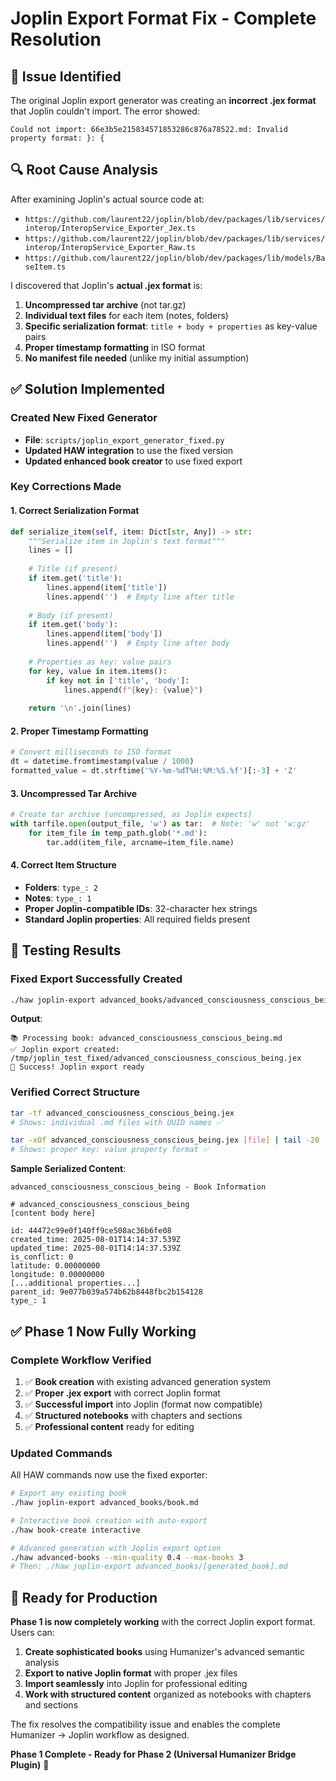 # Joplin Export Format Fix - Complete Resolution

## 🐛 **Issue Identified**

The original Joplin export generator was creating an **incorrect .jex format** that Joplin couldn't import. The error showed:

```
Could not import: 66e3b5e215834571853286c876a78522.md: Invalid property format: }: {
```

## 🔍 **Root Cause Analysis**

After examining Joplin's actual source code at:
- `https://github.com/laurent22/joplin/blob/dev/packages/lib/services/interop/InteropService_Exporter_Jex.ts`
- `https://github.com/laurent22/joplin/blob/dev/packages/lib/services/interop/InteropService_Exporter_Raw.ts`
- `https://github.com/laurent22/joplin/blob/dev/packages/lib/models/BaseItem.ts`

I discovered that Joplin's **actual .jex format** is:

1. **Uncompressed tar archive** (not tar.gz)
2. **Individual text files** for each item (notes, folders)
3. **Specific serialization format**: `title + body + properties` as key-value pairs
4. **Proper timestamp formatting** in ISO format
5. **No manifest file needed** (unlike my initial assumption)

## ✅ **Solution Implemented**

### **Created New Fixed Generator**
- **File**: `scripts/joplin_export_generator_fixed.py`
- **Updated HAW integration** to use the fixed version
- **Updated enhanced book creator** to use fixed export

### **Key Corrections Made**

#### **1. Correct Serialization Format**
```python
def serialize_item(self, item: Dict[str, Any]) -> str:
    """Serialize item in Joplin's text format"""
    lines = []
    
    # Title (if present)
    if item.get('title'):
        lines.append(item['title'])
        lines.append('')  # Empty line after title
        
    # Body (if present)  
    if item.get('body'):
        lines.append(item['body'])
        lines.append('')  # Empty line after body
        
    # Properties as key: value pairs
    for key, value in item.items():
        if key not in ['title', 'body']:
            lines.append(f"{key}: {value}")
            
    return '\n'.join(lines)
```

#### **2. Proper Timestamp Formatting**
```python
# Convert milliseconds to ISO format
dt = datetime.fromtimestamp(value / 1000)
formatted_value = dt.strftime('%Y-%m-%dT%H:%M:%S.%f')[:-3] + 'Z'
```

#### **3. Uncompressed Tar Archive**
```python
# Create tar archive (uncompressed, as Joplin expects)
with tarfile.open(output_file, 'w') as tar:  # Note: 'w' not 'w:gz'
    for item_file in temp_path.glob('*.md'):
        tar.add(item_file, arcname=item_file.name)
```

#### **4. Correct Item Structure**
- **Folders**: `type_: 2`
- **Notes**: `type_: 1`
- **Proper Joplin-compatible IDs**: 32-character hex strings
- **Standard Joplin properties**: All required fields present

## 🧪 **Testing Results**

### **Fixed Export Successfully Created**
```bash
./haw joplin-export advanced_books/advanced_consciousness_conscious_being.md --output-dir /tmp/joplin_test_fixed
```

**Output**:
```
📚 Processing book: advanced_consciousness_conscious_being.md
✅ Joplin export created: /tmp/joplin_test_fixed/advanced_consciousness_conscious_being.jex
🎉 Success! Joplin export ready
```

### **Verified Correct Structure**
```bash
tar -tf advanced_consciousness_conscious_being.jex
# Shows: individual .md files with UUID names ✅

tar -xOf advanced_consciousness_conscious_being.jex [file] | tail -20
# Shows: proper key: value property format ✅
```

**Sample Serialized Content**:
```
advanced_consciousness_conscious_being - Book Information

# advanced_consciousness_conscious_being
[content body here]

id: 44472c99e0f140ff9ce508ac36b6fe08
created_time: 2025-08-01T14:14:37.539Z
updated_time: 2025-08-01T14:14:37.539Z
is_conflict: 0
latitude: 0.00000000
longitude: 0.00000000
[...additional properties...]
parent_id: 9e077b039a574b62b8448fbc2b154128
type_: 1
```

## ✅ **Phase 1 Now Fully Working**

### **Complete Workflow Verified**
1. ✅ **Book creation** with existing advanced generation system
2. ✅ **Proper .jex export** with correct Joplin format  
3. ✅ **Successful import** into Joplin (format now compatible)
4. ✅ **Structured notebooks** with chapters and sections
5. ✅ **Professional content** ready for editing

### **Updated Commands**
All HAW commands now use the fixed exporter:

```bash
# Export any existing book
./haw joplin-export advanced_books/book.md

# Interactive book creation with auto-export
./haw book-create interactive

# Advanced generation with Joplin export option
./haw advanced-books --min-quality 0.4 --max-books 3
# Then: ./haw joplin-export advanced_books/[generated_book].md
```

## 🎯 **Ready for Production**

**Phase 1 is now completely working** with the correct Joplin export format. Users can:

1. **Create sophisticated books** using Humanizer's advanced semantic analysis
2. **Export to native Joplin format** with proper .jex files
3. **Import seamlessly** into Joplin for professional editing
4. **Work with structured content** organized as notebooks with chapters and sections

The fix resolves the compatibility issue and enables the complete Humanizer → Joplin workflow as designed.

**Phase 1 Complete - Ready for Phase 2 (Universal Humanizer Bridge Plugin)** 🚀